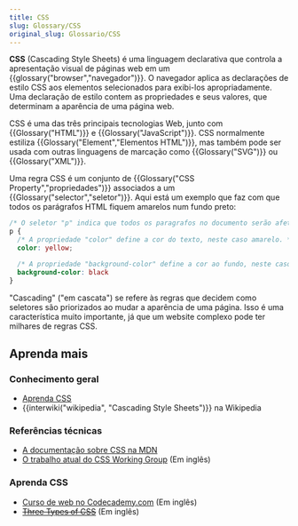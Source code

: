 ```yaml
---
title: CSS
slug: Glossary/CSS
original_slug: Glossario/CSS
---
```


**CSS** (Cascading Style Sheets) é uma linguagem declarativa que controla a apresentação visual de páginas web em um {{glossary("browser","navegador")}}. O navegador aplica as declarações de estilo CSS aos elementos selecionados para exibi-los apropriadamente. Uma declaração de estilo contem as propriedades e seus valores, que determinam a aparência de uma página web.

CSS é uma das três principais tecnologias Web, junto com {{Glossary("HTML")}} e {{Glossary("JavaScript")}}. CSS normalmente estiliza {{Glossary("Element","Elementos HTML")}}, mas também pode ser usada com outras linguagens de marcação como {{Glossary("SVG")}} ou {{Glossary("XML")}}.

Uma regra CSS é um conjunto de {{Glossary("CSS Property","propriedades")}} associados a um {{Glossary("selector","seletor")}}. Aqui está um exemplo que faz com que todos os parágrafos HTML fiquem amarelos num fundo preto:

```css
/* O seletor "p" indica que todos os paragrafos no documento serão afetados por essa regra */
p {
  /* A propriedade "color" define a cor do texto, neste caso amarelo. */
  color: yellow;

  /* A propriedade "background-color" define a cor ao fundo, neste caso preto. */
  background-color: black
}
```

"Cascading" ("em cascata") se refere às regras que decidem como seletores são priorizados ao mudar a aparência de uma página. Isso é uma característica muito importante, já que um website complexo pode ter milhares de regras CSS.

## Aprenda mais

### Conhecimento geral

- [Aprenda CSS](/pt-BR/docs/Aprender/CSS)
- {{interwiki("wikipedia", "Cascading Style Sheets")}} na Wikipedia

### Referências técnicas

- [A documentação sobre CSS na MDN](/pt-BR/docs/Web/CSS)
- [O trabalho atual do CSS Working Group](http://www.w3.org/Style/CSS/current-work) (Em inglês)

### Aprenda CSS

- [Curso de web no Codecademy.com](https://www.codecademy.com/learn/web) (Em inglês)
- ~~[Three Types of CSS](http://www.expression-web-tutorial.com/Types_CSS_Styles.html)~~ (Em inglês)
